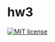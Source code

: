 # hw3

[![MIT license](https://img.shields.io/badge/license-MIT-blue.svg)](https://github.com/doreshnikov/fp-homework/blob/master/hw3/LICENSE)
